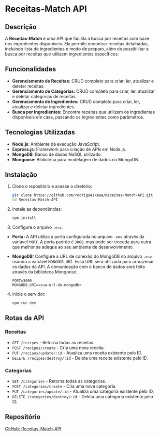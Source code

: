 # Receitas-Match API

## Descrição

A **Receitas-Match** é uma API que facilita a busca por receitas com base nos ingredientes disponíveis. Ela permite encontrar receitas detalhadas, incluindo lista de ingredientes e modo de preparo, além de possibilitar a busca por receitas que utilizem ingredientes específicos.

## Funcionalidades

- **Gerenciamento de Receitas:** CRUD completo para criar, ler, atualizar e deletar receitas.
- **Gerenciamento de Categorias:** CRUD completo para criar, ler, atualizar e deletar categorias de receitas.
- **Gerenciamento de Ingredientes:** CRUD completo para criar, ler, atualizar e deletar ingredientes.
- **Busca por Ingredientes:** Encontre receitas que utilizem os ingredientes disponíveis em casa, passando os ingredientes como parâmetros.

## Tecnologias Utilizadas

- **Node.js**: Ambiente de execução JavaScript.
- **Express.js**: Framework para criação de APIs em Node.js.
- **MongoDB**: Banco de dados NoSQL utilizado.
- **Mongoose**: Biblioteca para modelagem de dados no MongoDB.

## Instalação

1. Clone o repositório e acesse o diretório:

    ```bash
    git clone https://github.com/rodrigueskaua/Receitas-Match-API.git
    cd Receitas-Match-API
    ```

2. Instale as dependências:

    ```bash
    npm install
    ```

3. Configure o arquivo `.env`:
   
- **Porta:** A API utiliza a porta configurada no arquivo `.env` através da variável `PORT`. A porta padrão é `3000`, mas pode ser trocada para outra que melhor se adeque ao seu ambiente de desenvolvimento.
- **MongoDB:** Configure a URL de conexão do MongoDB no arquivo `.env` usando a variável `MONGODB_URI`. Essa URL será utilizada para armazenar os dados da API. A comunicação com o banco de dados será feita através da biblioteca Mongoose.

    ```plaintext
    PORT=3000
    MONGODB_URI=<sua-url-do-mongodb>
    ```

4. Inicie o servidor:

    ```bash
    npm run dev
    ```

## Rotas da API

### Receitas
- `GET /recipes` - Retorna todas as receitas.
- `POST /recipes/create` - Cria uma nova receita.
- `PUT /recipes/update/:id` - Atualiza uma receita existente pelo ID.
- `DELETE /recipes/destroy/:id` - Deleta uma receita existente pelo ID.

### Categorias
- `GET /categories` - Retorna todas as categorias.
- `POST /categories/create` - Cria uma nova categoria.
- `PUT /categories/update/:id` - Atualiza uma categoria existente pelo ID.
- `DELETE /categories/destroy/:id` - Deleta uma categoria existente pelo ID.

## Repositório

[GitHub: Receitas-Match-API](https://github.com/rodrigueskaua/Receitas-Match-API)

